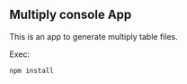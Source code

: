 ## Multiply console App

This is an app to generate multiply table files.

Exec:
```
npm install
```